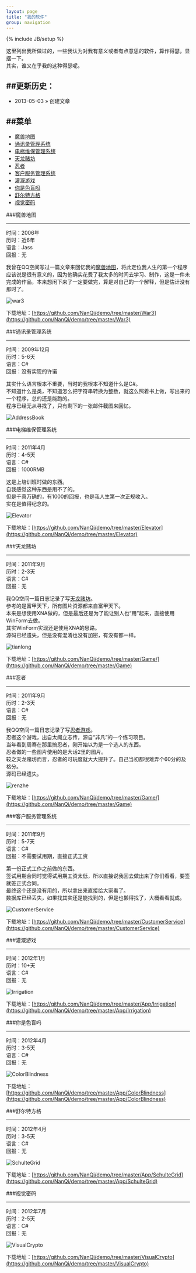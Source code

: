 ```yaml
---
layout: page
title: "我的软件"
group: navigation
---
```

{% include JB/setup %}

这里列出我所做过的，一些我认为对我有意义或者有点意思的软件，算作得瑟，显摆一下。  
其实，谁又在乎我的这种得瑟呢。  

##更新历史：
---

* 2013-05-03 &raquo; 创建文章

##菜单
---

* [魔兽地图][1]
* [通讯录管理系统][2]
* [电梯维保管理系统][3]
* [天龙赌坊][4]
* [忍者][5]
* [客户服务管理系统][6]
* [灌溉游戏][7]
* [你是色盲吗][8]
* [舒尔特方格][9]
* [视觉密码][10]

[1]: #War3
[2]: #AddressBook
[3]: #Elevator
[4]: #TianLong
[5]: #renzhe
[6]: #CustomerService
[7]: #Irrigation
[8]: #ColorBlindness
[9]: #SchulteGrid
[10]: #VisualCrypto

<section id="War3"/>
###魔兽地图

---

时间：2006年  
历时：近6年  
语言：Jass  
回报：无  

我曾在QQ空间写过一篇文章来回忆我的[魔兽地图](http://user.qzone.qq.com/275096967/blog/1332466672)，将此定位我人生的第一个程序应该说是很有意义的，因为他确实花费了我太多的时间去学习、制作，这是一件未完成的作品，本来想闲下来了一定要做完，算是对自己的一个解释，但是估计没有那时了。  

![war3](/image/myprogram/war3.jpg)

下载地址：[https://github.com/NanQi/demo/tree/master/War3](https://github.com/NanQi/demo/tree/master/War3)

<section id="AddressBook"/>
###通讯录管理系统

---

时间：2009年12月  
历时：5-6天  
语言：C#  
回报：没有实现的许诺  

其实什么语言根本不重要，当时的我根本不知道什么是C#。  
不知道什么是类，不知道怎么把字符串转换为整数，就这么照着书上做，写出来的一个程序，总的还是能跑的。  
程序已经无从寻找了，只有剩下的一张邮件截图来回忆。  

![AddressBook](/image/myprogram/AddressBook.png)

<section id="Elevator"/>
###电梯维保管理系统

---

时间：2011年4月   
历时：4-5天  
语言：C#  
回报：1000RMB  

这是上培训班时做的东西。  
自我感觉这种东西是用不了的。  
但是千真万确的，有1000的回报，也是我人生第一次正规收入。  
实在是值得纪念的。  

![Elevator](/image/myprogram/Elevator.png)

下载地址：[https://github.com/NanQi/demo/tree/master/Elevator](https://github.com/NanQi/demo/tree/master/Elevator)

<section id="TianLong"/>
###天龙赌坊

---

时间：2011年9月   
历时：2-3天  
语言：C#  
回报：无    

我QQ空间一篇日志记录了写[天龙赌坊](http://user.qzone.qq.com/275096967/blog/1315211201)。  
参考的是富甲天下，所有图片资源都来自富甲天下。  
本来是想使用XNA做的，但是最后还是为了能让别人也“用”起来，直接使用WinForm去做。  
其实WinForm实现还是使用XNA的思路。  
源码已经遗失，但是没有混淆也没有加密，有没有都一样。  

![tianlong](/image/myprogram/tianlong.png)

下载地址：[https://github.com/NanQi/demo/tree/master/Game/](https://github.com/NanQi/demo/tree/master/Game)

<section id="renzhe"/>
###忍者

---

时间：2011年9月   
历时：2-3天  
语言：C#  
回报：无    

我QQ空间一篇日志记录了写[忍者游戏](http://user.qzone.qq.com/275096967/blog/1316962171)。  
忍者这个游戏，出自太阁立志传，源自“非凡”的一个练习项目。  
当年看到周骞在那里搞忍者，刚开始以为是一个选人的东西。  
忍者做的一些图片使用的是大话2里的图片。  
较之天龙赌坊而言，忍者的可玩度就大大提升了。自己当初都很难弄个60分的及格分。   
源码已经遗失。  

![renzhe](/image/myprogram/renzhe.png)

下载地址：[https://github.com/NanQi/demo/tree/master/Game/](https://github.com/NanQi/demo/tree/master/Game)

<section id="CustomerService"/>
###客户服务管理系统

---

时间：2011年9月  
历时：5-7天  
语言：C#  
回报：不需要试用期，直接正式工资  

第一份正式工作之前做的东西。  
签试用期合同时觉得试用期工资太低，所以直接说我回去做出来了你们看看，要签就签正式合同。  
最终这个还是没有用的，所以拿出来直接给大家看了。  
数据库已经丢失，如果找其实还是能找到的，但是也懒得找了，大概看看就成。  

![CustomerService](/image/myprogram/CustomerService.png)

下载地址：[https://github.com/NanQi/demo/tree/master/CustomerService](https://github.com/NanQi/demo/tree/master/CustomerService)

<section id="Irrigation"/>
###灌溉游戏

---

时间：2012年1月  
历时：10+天  
语言：C#  
回报：无

![Irrigation](/image/myprogram/Irrigation.png)

下载地址：[https://github.com/NanQi/demo/tree/master/App/Irrigation](https://github.com/NanQi/demo/tree/master/App/Irrigation)

<section id="ColorBlindness"/>
###你是色盲吗

---

时间：2012年4月  
历时：3-5天  
语言：C#  
回报：无

![ColorBlindness](/image/myprogram/ColorBlindness.png)

下载地址：[https://github.com/NanQi/demo/tree/master/App/ColorBlindness](https://github.com/NanQi/demo/tree/master/App/ColorBlindness)

<section id="SchulteGrid"/>
###舒尔特方格

---

时间：2012年4月  
历时：3-5天  
语言：C#  
回报：无

![SchulteGrid](/image/myprogram/SchulteGrid.png)

下载地址：[https://github.com/NanQi/demo/tree/master/App/SchulteGrid](https://github.com/NanQi/demo/tree/master/App/SchulteGrid)

<section id="VisualCrypto"/>
###视觉密码

---

时间：2012年7月  
历时：2-5天  
语言：C#  
回报：无

![VisualCrypto](/image/myprogram/VisualCrypto.jpg)

下载地址：[https://github.com/NanQi/demo/tree/master/VisualCrypto](https://github.com/NanQi/demo/tree/master/VisualCrypto)

